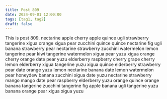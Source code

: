 ```yaml
---
title: Post 809
date: 2024-09-01 12:00:00
tags: [tag1, tag2]
draft: false
---
```

This is post 809.
nectarine
apple
cherry
apple
quince
ugli
strawberry
tangerine
xigua
orange
xigua
pear
zucchini
quince
quince
nectarine
fig
ugli
banana
strawberry
pear
nectarine
strawberry
zucchini
watermelon
lemon
tangerine
pear
kiwi
tangerine
watermelon
xigua
pear
yuzu
xigua
orange
cherry
orange
date
pear
yuzu
elderberry
raspberry
cherry
grape
cherry
lemon
elderberry
xigua
tangerine
yuzu
xigua
quince
elderberry
strawberry
pear
date
orange
yuzu
lemon
nectarine
banana
date
lemon
watermelon
pear
honeydew
banana
zucchini
xigua
date
yuzu
nectarine
strawberry
mango
mango
date
pear
raspberry
elderberry
yuzu
orange
quince
orange
banana
tangerine
zucchini
tangerine
fig
apple
banana
ugli
tangerine
yuzu
banana
orange
pear
xigua
xigua
yuzu
